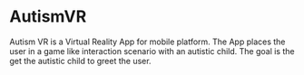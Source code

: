 # AutismVR
Autism VR is a Virtual Reality App for mobile platform. The App places the user in a game like interaction scenario with an autistic child. The goal is the get the autistic child to greet the user. 
